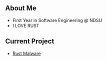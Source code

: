 ## About Me
- First Year in Software Engineering @ NDSU
- I LOVE RUST
  
## Current Project
- [Rust Malware](https://github.com/sstock2005/malware-project)
